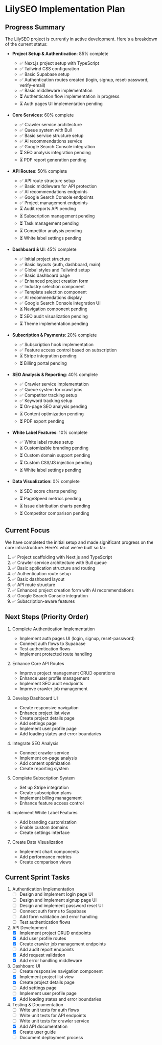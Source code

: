 # LilySEO Implementation Plan

## Progress Summary

The LilySEO project is currently in active development. Here's a breakdown of the current status:

- **Project Setup & Authentication**: 85% complete
  - ✅ Next.js project setup with TypeScript
  - ✅ Tailwind CSS configuration
  - ✅ Basic Supabase setup
  - ✅ Authentication routes created (login, signup, reset-password, verify-email)
  - ✅ Basic middleware implementation
  - ⏳ Authentication flow implementation in progress
  - ⏳ Auth pages UI implementation pending

- **Core Services**: 60% complete
  - ✅ Crawler service architecture
  - ✅ Queue system with Bull
  - ✅ Basic service structure setup
  - ✅ AI recommendations service
  - ✅ Google Search Console integration
  - ⏳ SEO analysis integration pending
  - ⏳ PDF report generation pending

- **API Routes**: 50% complete
  - ✅ API route structure setup
  - ✅ Basic middleware for API protection
  - ✅ AI recommendations endpoints
  - ✅ Google Search Console endpoints
  - ✅ Project management endpoints
  - ⏳ Audit reports API pending
  - ⏳ Subscription management pending
  - ⏳ Task management pending
  - ⏳ Competitor analysis pending
  - ⏳ White label settings pending

- **Dashboard & UI**: 45% complete
  - ✅ Initial project structure
  - ✅ Basic layouts (auth, dashboard, main)
  - ✅ Global styles and Tailwind setup
  - ✅ Basic dashboard page
  - ✅ Enhanced project creation form
  - ✅ Industry selection component
  - ✅ Template selection component
  - ✅ AI recommendations display
  - ✅ Google Search Console integration UI
  - ⏳ Navigation component pending
  - ⏳ SEO audit visualization pending
  - ⏳ Theme implementation pending

- **Subscription & Payments**: 20% complete
  - ✅ Subscription hook implementation
  - ✅ Feature access control based on subscription
  - ⏳ Stripe integration pending
  - ⏳ Billing portal pending

- **SEO Analysis & Reporting**: 40% complete
  - ✅ Crawler service implementation
  - ✅ Queue system for crawl jobs
  - ✅ Competitor tracking setup
  - ✅ Keyword tracking setup
  - ⏳ On-page SEO analysis pending
  - ⏳ Content optimization pending
  - ⏳ PDF export pending

- **White Label Features**: 10% complete
  - ✅ White label routes setup
  - ⏳ Customizable branding pending
  - ⏳ Custom domain support pending
  - ⏳ Custom CSS/JS injection pending
  - ⏳ White label settings pending

- **Data Visualization**: 0% complete
  - ⏳ SEO score charts pending
  - ⏳ PageSpeed metrics pending
  - ⏳ Issue distribution charts pending
  - ⏳ Competitor comparison pending

## Current Focus
We have completed the initial setup and made significant progress on the core infrastructure. Here's what we've built so far:

1. ✅ Project scaffolding with Next.js and TypeScript
2. ✅ Crawler service architecture with Bull queue
3. ✅ Basic application structure and routing
4. ✅ Authentication route setup
5. ✅ Basic dashboard layout
6. ✅ API route structure
7. ✅ Enhanced project creation form with AI recommendations
8. ✅ Google Search Console integration
9. ✅ Subscription-aware features

## Next Steps (Priority Order)

1. Complete Authentication Implementation
   - Implement auth pages UI (login, signup, reset-password)
   - Connect auth flows to Supabase
   - Test authentication flows
   - Implement protected route handling

2. Enhance Core API Routes
   - Improve project management CRUD operations
   - Enhance user profile management
   - Implement SEO audit endpoints
   - Improve crawler job management

3. Develop Dashboard UI
   - Create responsive navigation
   - Enhance project list view
   - Create project details page
   - Add settings page
   - Implement user profile page
   - Add loading states and error boundaries

4. Integrate SEO Analysis
   - Connect crawler service
   - Implement on-page analysis
   - Add content optimization
   - Create reporting system

5. Complete Subscription System
   - Set up Stripe integration
   - Create subscription plans
   - Implement billing management
   - Enhance feature access control

6. Implement White Label Features
   - Add branding customization
   - Enable custom domains
   - Create settings interface

7. Create Data Visualization
   - Implement chart components
   - Add performance metrics
   - Create comparison views

## Current Sprint Tasks

1. Authentication Implementation
   - [ ] Design and implement login page UI
   - [ ] Design and implement signup page UI
   - [ ] Design and implement password reset UI
   - [ ] Connect auth forms to Supabase
   - [ ] Add form validation and error handling
   - [ ] Test authentication flows

2. API Development
   - [x] Implement project CRUD endpoints
   - [x] Add user profile routes
   - [x] Create crawler job management endpoints
   - [ ] Add audit report endpoints
   - [x] Add request validation
   - [x] Add error handling middleware

3. Dashboard UI
   - [ ] Create responsive navigation component
   - [x] Implement project list view
   - [x] Create project details page
   - [ ] Add settings page
   - [ ] Implement user profile page
   - [x] Add loading states and error boundaries

4. Testing & Documentation
   - [ ] Write unit tests for auth flows
   - [ ] Write unit tests for API endpoints
   - [ ] Write unit tests for crawler service
   - [x] Add API documentation
   - [x] Create user guide
   - [ ] Document deployment process 